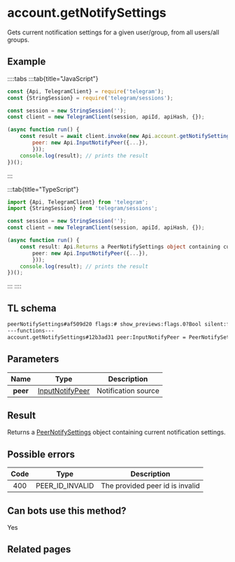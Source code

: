 # account.getNotifySettings

Gets current notification settings for a given user/group, from all users/all groups.

## Example

::::tabs
:::tab{title="JavaScript"}

```js
const {Api, TelegramClient} = require('telegram');
const {StringSession} = require('telegram/sessions');

const session = new StringSession('');
const client = new TelegramClient(session, apiId, apiHash, {});

(async function run() {
    const result = await client.invoke(new Api.account.getNotifySettings({
		peer: new Api.InputNotifyPeer({...}),
		}));
    console.log(result); // prints the result
})();
```

:::

:::tab{title="TypeScript"}

```ts
import {Api, TelegramClient} from 'telegram';
import {StringSession} from 'telegram/sessions';

const session = new StringSession('');
const client = new TelegramClient(session, apiId, apiHash, {});

(async function run() {
    const result: Api.Returns a PeerNotifySettings object containing current notification settings. = await client.invoke(new Api.account.getNotifySettings({
		peer: new Api.InputNotifyPeer({...}),
		}));
    console.log(result); // prints the result
})();
```

:::
::::

## TL schema

```txt
peerNotifySettings#af509d20 flags:# show_previews:flags.0?Bool silent:flags.1?Bool mute_until:flags.2?int sound:flags.3?string = PeerNotifySettings;
---functions---
account.getNotifySettings#12b3ad31 peer:InputNotifyPeer = PeerNotifySettings;
```

## Parameters

|   Name   | Type                                                              | Description         |
| :------: | ----------------------------------------------------------------- | ------------------- |
| **peer** | [InputNotifyPeer](https://core.telegram.org/type/InputNotifyPeer) | Notification source |

## Result

Returns a [PeerNotifySettings](https://core.telegram.org/type/PeerNotifySettings) object containing current notification settings.

## Possible errors

| Code | Type            | Description                     |
| :--: | --------------- | ------------------------------- |
| 400  | PEER_ID_INVALID | The provided peer id is invalid |

## Can bots use this method?

Yes

## Related pages
